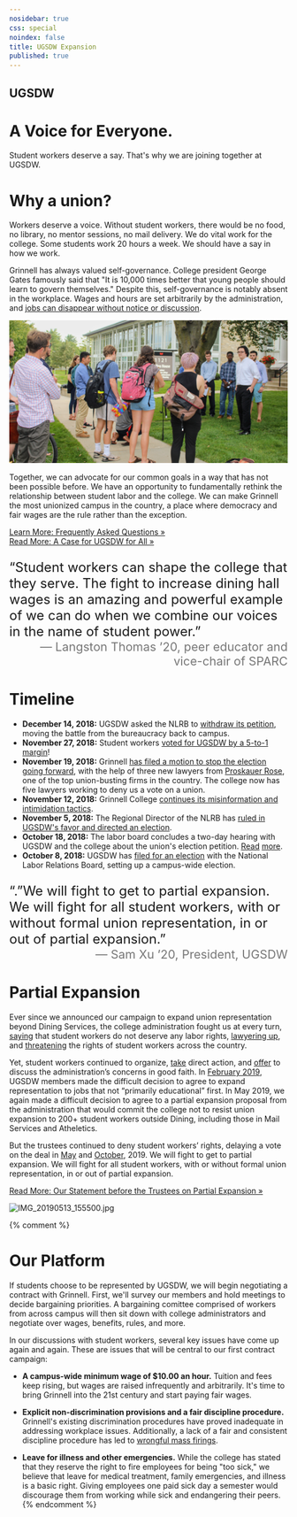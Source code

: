 ```yaml
---
nosidebar: true
css: special
noindex: false
title: UGSDW Expansion
published: true
---
```


<div class="text-banner">
    <h2 class="subtitle"> UGSDW </h2>
    <h1 class="title">A Voice for Everyone.</h1>
</div>

<span>
Student workers deserve a say. That's why we are joining together at UGSDW.
</span>

# Why a union?

Workers deserve a voice. Without student workers, there would be no food, no
library, no mentor sessions, no mail delivery. We do vital work for the
college. Some students work 20 hours a week. We should have a say in how we
work.

Grinnell has always valued self-governance. College president George Gates 
famously said that "It is 10,000 times better that young people should learn to 
govern themselves." Despite this, self-governance is notably absent in 
the workplace. Wages and hours are set arbitrarily by the administration, and
[jobs can disappear without notice or discussion](/2017/08/26/statement-on-the-closing-of-bob-s-underground-cafe-and-lyle-s-pub/).

![Expansion announcement](/assets/news/expansion_watching.jpg)

Together, we can advocate for our common goals in a way that has not been possible before. We have an opportunity to fundamentally rethink the relationship between student labor and the college. 
We can make Grinnell the most unionized campus in the country, a place where 
democracy and fair wages are the rule rather than the exception.

<a href="/together/faq/" class="button">Learn More: Frequently Asked Questions &raquo;</a>
<br>
<a href="/together/why/" class="button">Read More: A Case for UGSDW for All &raquo;</a>

<div class="text-banner" style="font-size: 1.5rem; margin: 1em 0">
&ldquo;Student workers can shape the college that they serve. The fight to increase
dining hall wages is an amazing and powerful example of we can do when we
combine our voices in the name of student power.&rdquo;
<div style="color: #777; font-size: 0.9em; text-align: right">
— Langston Thomas &rsquo;20, peer educator and vice-chair of SPARC
</div>
</div>

# Timeline

- **December 14, 2018:** UGSDW asked the NLRB to [withdraw its petition](/2018/12/14/ugsdw-withdraws-petition-seeks-to-preserve-rights-of-student-workers-grinnell-opposes/), moving the battle from the bureaucracy back to campus.
- **November 27, 2018:** Student workers [voted for UGSDW by a 5-to-1 margin](/2018/11/27/student-workers-we-re-stickin-with-the-union/)!
- **November 19, 2018:** Grinnell [has filed a motion to stop the election going forward](/2018/11/19/statement-on-nov-19-special-campus-memo/), with the help of three new lawyers from [Proskauer Rose](http://www.proskauer.com), one of the top union-busting firms in the country.  The college now has five lawyers working to deny us a vote on a union. 
- **November 12, 2018:** Grinnell College [continues its misinformation and intimidation tactics](https://www.ugsdw.org/2018/11/12/statement-on-nov-12-special-campus-memo/).
- **November 5, 2018:** The Regional Director of the NLRB has [ruled in UGSDW's favor and directed an election](/2018/11/05/student-workers-prevail-as-nlrb-directs-union-election/).
- **October 18, 2018:** The labor board concludes a two-day hearing with UGSDW and the college about the union's election petition.  [Read](http://www.thesandb.com/article/college-and-union-convene-historic-hearing-on-expanded-unionization-efforts.html) [more](http://www.thesandb.com/article/historic-unionization-hearing-concludes-with-nlrb-ruling-pending.html).
- **October 8, 2018:** UGSDW has [filed for an election](/2018/10/08/ugsdw-files-for-election-paving-the-way-for-campus-wide-union/) with the National Labor Relations Board, setting up a campus-wide election.

<div class="text-banner" style="font-size: 1.5rem; margin: 1em 0">
&ldquo;.&rdquo;We will fight to get to partial expansion. We will fight for all student workers, with or without formal union representation, in or out of partial expansion.&rdquo;
<div style="color: #777; font-size: 0.9em; text-align: right">
— Sam Xu &rsquo;20, President, UGSDW
</div>
</div>

# Partial Expansion

Ever since we announced our campaign to expand union representation beyond Dining Services, the college administration fought us at every turn, [saying](https://www.ugsdw.org/2017/11/16/grinnell-s-anti-worker-agenda/) that student workers do not deserve any labor rights, [lawyering up](https://www.ugsdw.org/2018/11/19/statement-on-nov-19-special-campus-memo/), and [threatening](https://www.motherjones.com/politics/2018/12/grinnell-college-union-nlrb-national-labor-relations-board/) the rights of student workers across the country.

Yet, student workers continued to organize, [take](https://www.ugsdw.org/2018/12/14/grinnell-college-sent-backpedaling-after-successful-student-demonstration/) direct action, and [offer](https://www.ugsdw.org/2019/02/09/our-letter-to-the-board-of-trustees/) to discuss the administration’s concerns in good faith. In [February 2019](https://www.ugsdw.org/2019/02/21/statement-on-feb-21-special-campus-memo/), UGSDW members made the difficult decision to agree to expand representation to jobs that not “primarily educational” first. In May 2019, we again made a difficult decision to agree to a partial expansion proposal from the administration that would commit the college not to resist union expansion to 200+ student workers outside Dining, including those in Mail Services and Atheletics.  

But the trustees continued to deny student workers’ rights, delaying a vote on the deal in [May](https://www.ugsdw.org/2019/05/08/moving-backward-statement-on-may-7-student-campus-memo/) and [October](https://www.ugsdw.org/2019/09/28/statement-on-board-of-trustees-delay-of-vote-on-partial-expansion/), 2019. We will fight to get to partial expansion. We will fight for all student workers, with or without formal union representation, in or out of partial expansion.

<a href="/assets/Sam Xu 10_3_19 Statement to Trustees on Union Partial Expansion.pdf" class="button">Read More: Our Statement before the Trustees on Partial Expansion &raquo;</a>

![IMG_20190513_155500.jpg]({{site.baseurl}}/assets/news/IMG_20190513_155500.jpg)

{% comment %} 
# Our Platform

If students choose to be represented by UGSDW, we will begin negotiating a
contract with Grinnell.  First, we'll survey our members and hold meetings
to decide bargaining priorities.  A bargaining comittee comprised of workers
from across campus will then sit down with college administrators and 
negotiate over wages, benefits, rules, and more.

In our discussions with student workers, several key issues have come up again
and again. These are issues that will be central to our first contract campaign:

- **A campus-wide minimum wage of $10.00 an hour.** Tuition and fees keep
rising, but wages are raised infrequently and arbitrarily.  It's time to bring
Grinnell into the 21st century and start paying fair wages.

- **Explicit non-discrimination provisions and a fair discipline procedure.**  
Grinnell's existing discrimination procedures have proved inadequate in 
addressing workplace issues.  Additionally, a lack of a fair and consistent
discipline procedure has led to 
[wrongful mass firings](/2018/07/14/ugsdw-wins-reinstatement-of-student-employees/).

- **Leave for illness and other emergencies.** While the college has stated that
they reserve the right to fire employees for being "too sick," we believe
that leave for medical treatment, family emergencies, and illness is a basic
right.  Giving employees one paid sick day a semester would discourage them
from working while sick and endangering their peers.
{% endcomment %}
